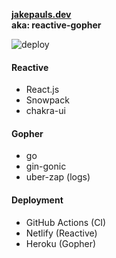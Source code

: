 <p>
  <a href="https://jakepauls.dev"><b>jakepauls.dev</b></a><br/>
  <b>aka: reactive-gopher</b>
</p>

![deploy](https://github.com/jacob-pauls/jakepauls.dev/actions/workflows/prod-deploy.yml/badge.svg)

#### Reactive
- React.js
- Snowpack
- chakra-ui

#### Gopher
- go
- gin-gonic
- uber-zap (logs)

#### Deployment
- GitHub Actions (CI)
- Netlify (Reactive)
- Heroku (Gopher)
